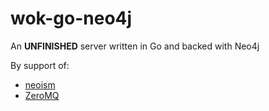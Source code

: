 # wok-go-neo4j

An <strong>UNFINISHED</strong> server written in Go and backed with Neo4j

By support of:
<ul>
<li>
<a href="https://github.com/jmcvetta/neoism">neoism</a>
</li>
<li>
<a href="http://zeromq.org/">ZeroMQ</a>
</li>
</ul>
